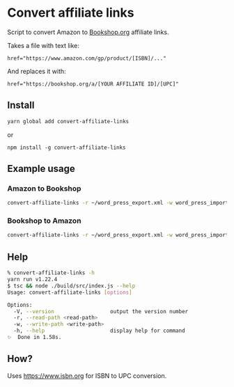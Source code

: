 # Convert affiliate links

Script to convert Amazon to [Bookshop.org](https://bookshop.org/) affiliate links.

Takes a file with text like:

```
href="https://www.amazon.com/gp/product/[ISBN]/..."
```

And replaces it with:

```
href="https://bookshop.org/a/[YOUR AFFILIATE ID]/[UPC]"
```

## Install

```bash
yarn global add convert-affiliate-links
```

or

```
npm install -g convert-affiliate-links
```

## Example usage

### Amazon to Bookshop

```bash
convert-affiliate-links -r ~/word_press_export.xml -w word_press_import.xml -a 12345
```

### Bookshop to Amazon

```bash
convert-affiliate-links -r ~/word_press_export.xml -w word_press_import.xml -c 12345 -s 12345 -p 12345
```

## Help

```bash
% convert-affiliate-links -h
yarn run v1.22.4
$ tsc && node ./build/src/index.js --help
Usage: convert-affiliate-links [options]

Options:
  -V, --version                  output the version number
  -r, --read-path <read-path>
  -w, --write-path <write-path>
  -h, --help                     display help for command
✨  Done in 1.58s.
```

## How?

Uses https://www.isbn.org for ISBN to UPC conversion.
